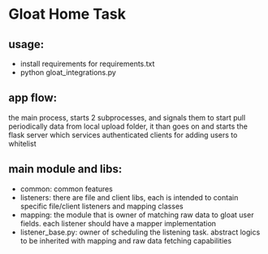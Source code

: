 # Gloat Home Task


## usage:
- install requirements for requirements.txt
- python gloat_integrations.py

## app flow:
the main process, starts 2 subprocesses, and signals them to start pull periodically data from local upload folder, it than goes on and starts the flask server which services authenticated clients for adding users to whitelist

## main module and libs:

- common: common features
- listeners: there are file and client libs, each is intended to contain specific file/client listeners and mapping classes
- mapping: the module that is owner of matching raw data to gloat user fields. each listener should have a mapper implementation
- listener_base.py: owner of scheduling the listening task. abstract logics to be inherited with mapping and raw data fetching capabilities

